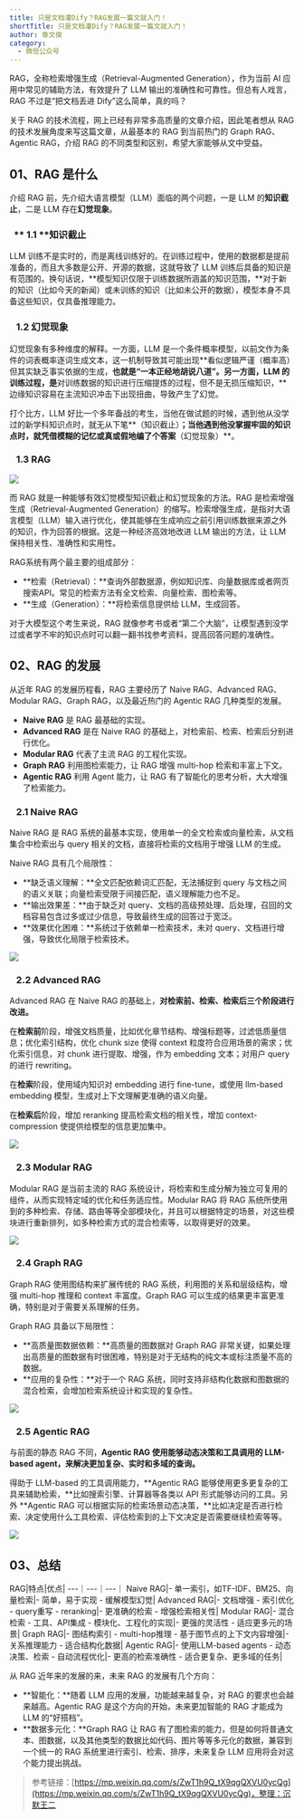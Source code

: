 ```yaml
---
title: 只是文档灌Dify？RAG发展一篇文就入门！
shortTitle: 只是文档灌Dify？RAG发展一篇文就入门！
author: 章文俊
category:
  - 微信公众号
---
```


  

RAG，全称检索增强生成（Retrieval-Augmented Generation），作为当前 AI 应用中常见的辅助方法，有效提升了 LLM 输出的准确性和可靠性。但总有人戏言，RAG 不过是“把文档丢进 Dify”这么简单，真的吗？    

关于 RAG 的技术流程，网上已经有非常多高质量的文章介绍，因此笔者想从 RAG 的技术发展角度来写这篇文章，从最基本的 RAG 到当前热门的 Graph RAG、Agentic RAG，介绍 RAG 的不同类型和区别，希望大家能够从文中受益。

  

## 01、RAG 是什么

  

介绍 RAG 前，先介绍大语言模型（LLM）面临的两个问题，一是 LLM 的**知识截止**，二是 LLM 存在**幻觉现象**。

  

###   ** 1.1 ****知识截止**

  

LLM 训练不是实时的，而是离线训练好的。在训练过程中，使用的数据都是提前准备的，而且大多数是公开、开源的数据，这就导致了 LLM 训练后具备的知识是有范围的。换句话说，**模型知识仅限于训练数据所涵盖的知识范围，**对于新的知识（比如今天的新闻）或未训练的知识（比如未公开的数据），模型本身不具备这些知识，仅具备推理能力。

  

###    **1.2 幻觉现象**

  

幻觉现象有多种维度的解释。一方面，LLM 是一个条件概率模型，以前文作为条件的词表概率逐词生成文本，这一机制导致其可能出现**看似逻辑严谨（概率高）但其实缺乏事实依据的生成，**也就是“一本正经地胡说八道”。另一方面，LLM 的训练过程，是**对训练数据的知识进行压缩提炼的过程，但不是无损压缩知识，**边缘知识容易在主流知识冲击下出现扭曲，导致产生了幻觉。

  

打个比方，LLM 好比一个多年备战的考生，当他在做试题的时候，遇到他从没学过的新学科知识点时，就无从下笔**（知识截止）**；当他遇到他没掌握牢固的知识点时，就凭借模糊的记忆或真或假地编了个答案**（幻觉现象）**。

  

###    **1.3 RAG**

  

![](https://mmbiz.qpic.cn/mmbiz_png/VY8SELNGe954SejBgXtx0nFZdZPgd868jG1hONrX4rBoewfGnaWJibTDPeqosvm9CHynF4Jn0HJ1d1NhKDbSoXg/640?wx_fmt=png&from=appmsg)

  

而 RAG 就是一种能够有效幻觉模型知识截止和幻觉现象的方法。RAG 是检索增强生成（Retrieval-Augmented Generation）的缩写。检索增强生成，是指对大语言模型（LLM）输入进行优化，使其能够在生成响应之前引用训练数据来源之外的知识，作为回答的根据。这是一种经济高效地改进 LLM 输出的方法，让 LLM 保持相关性、准确性和实用性。

  

RAG系统有两个最主要的组成部分：

*   **检索（Retrieval）：**查询外部数据源，例如知识库、向量数据库或者网页搜索API。常见的检索方法有全文检索、向量检索、图检索等。
*   **生成（Generation）：**将检索信息提供给 LLM，生成回答。

  

对于大模型这个考生来说，RAG 就像参考书或者“第二个大脑”，让模型遇到没学过或者学不牢的知识点时可以翻一翻书找参考资料，提高回答问题的准确性。

  

  

## 02、RAG 的发展

  

从近年 RAG 的发展历程看，RAG 主要经历了 Naive RAG、Advanced RAG、Modular RAG、Graph RAG，以及最近热门的 Agentic RAG 几种类型的发展。

*   **Naive RAG** 是 RAG 最基础的实现。
*   **Advanced RAG** 是在 Naive RAG 的基础上，对检索前、检索、检索后分别进行优化。
*   **Modular RAG** 代表了主流 RAG 的工程化实现。
*   **Graph RAG** 利用图检索能力，让 RAG 增强 multi-hop 检索和丰富上下文。
*   **Agentic RAG** 利用 Agent 能力，让 RAG 有了智能化的思考分析，大大增强了检索能力。

  

###    **2.1 Naive RAG**

  

Naive RAG 是 RAG 系统的最基本实现，使用单一的全文检索或向量检索，从文档集合中检索出与 query 相关的文档，直接将检索的文档用于增强 LLM 的生成。

  

Naive RAG 具有几个局限性：

*   **缺乏语义理解：**全文匹配依赖词汇匹配，无法捕捉到 query 与文档之间的语义关联；向量检索受限于间接匹配，语义理解能力也不足。
*   **输出效果差：**由于缺乏对 query、文档的高级预处理、后处理，召回的文档容易包含过多或过少信息，导致最终生成的回答过于宽泛。
*   **效果优化困难：**系统过于依赖单一检索技术，未对 query、文档进行增强，导致优化局限于检索技术。

  

![](https://mmbiz.qpic.cn/mmbiz_png/VY8SELNGe954SejBgXtx0nFZdZPgd868NpbrRlhLhaYxXvvtht1ibI9VLuEVaKUdklurbE9KcB4SVYuuDx7goWg/640?wx_fmt=png&from=appmsg)

  

###    **2.2 Advanced RAG**

  

Advanced RAG 在 Naive RAG 的基础上，**对检索前、检索、检索后三个阶段进行改进。**

  

在**检索前**阶段，增强文档质量，比如优化章节结构、增强标题等，过滤低质量信息；优化索引结构，优化 chunk size 使得 context 粒度符合应用场景的需求；优化索引信息，对 chunk 进行提取、增强，作为 embedding 文本；对用户 query 的进行 rewriting。

  

在**检索**阶段，使用域内知识对 embedding 进行 fine-tune，或使用 llm-based embedding 模型，生成对上下文理解更准确的语义向量。

  

在**检索后**阶段，增加 reranking 提高检索文档的相关性，增加 context-compression 使提供给模型的信息更加集中。

  

![](https://mmbiz.qpic.cn/mmbiz_png/VY8SELNGe954SejBgXtx0nFZdZPgd868e3AGBOicgSKu26vdLfXNcHDgrTMgG3QGxaxOibgQx2tgThE874WBYukg/640?wx_fmt=png&from=appmsg)

  

###    **2.3 Modular RAG**

  

Modular RAG 是当前主流的 RAG 系统设计，将检索和生成分解为独立可复用的组件，从而实现特定域的优化和任务适应性。Modular RAG 将 RAG 系统所使用到的多种检索、存储、路由等等全部模块化，并且可以根据特定的场景，对这些模块进行重新排列，如多种检索方式的混合检索等，以取得更好的效果。

  

![](https://mmbiz.qpic.cn/mmbiz_png/VY8SELNGe954SejBgXtx0nFZdZPgd868xTzdsQ3Wjs5SQuwpmicy7sibCBbrf7gXOIUjw0q92IvWLm7QcCPicvyAg/640?wx_fmt=png&from=appmsg)

  

###    **2.4 Graph RAG**

  

Graph RAG 使用图结构来扩展传统的 RAG 系统，利用图的关系和层级结构，增强 multi-hop 推理和 context 丰富度。Graph RAG 可以生成的结果更丰富更准确，特别是对于需要关系理解的任务。

  

Graph RAG 具备以下局限性：

*   **高质量图数据依赖：**高质量的图数据对 Graph RAG 非常关键，如果处理出高质量的图数据有时很困难，特别是对于无结构的纯文本或标注质量不高的数据。
*   **应用的复杂性：**对于一个 RAG 系统，同时支持非结构化数据和图数据的混合检索，会增加检索系统设计和实现的复杂性。

  

![](https://mmbiz.qpic.cn/mmbiz_png/VY8SELNGe954SejBgXtx0nFZdZPgd868EAswk7C8geicfguhr80I3drG1PxWpFeic5Ypc8YGMFho68DNb1LCfPEg/640?wx_fmt=png&from=appmsg)

  

###    **2.5 Agentic RAG**

  

与前面的静态 RAG 不同，**Agentic RAG 使用能够动态决策和工具调用的 LLM-based agent，来解决更加复杂、实时和多域的查询。**

  

得助于 LLM-based 的工具调用能力，**Agentic RAG 能够使用更多更复杂的工具来辅助检索，**比如搜索引擎、计算器等各类以 API 形式能够访问的工具。另外 **Agentic RAG 可以根据实际的检索场景动态决策，**比如决定是否进行检索、决定使用什么工具检索、评估检索到的上下文决定是否需要继续检索等等。

  

![](https://mmbiz.qpic.cn/mmbiz_png/VY8SELNGe954SejBgXtx0nFZdZPgd868QXvOzgaNC9GNEs43qBXwoMcib3TzXszzYgictmIRuQf3ia1oaMs6J9khg/640?wx_fmt=png&from=appmsg)

  

  

  

## 03、总结

  

RAG|特点|优点|
---｜---｜---｜
Naive RAG|\- 单一索引，如TF-IDF、BM25、向量检索|\- 简单，易于实现  \- 缓解模型幻觉|
Advanced RAG|\- 文档增强  \- 索引优化  \- query重写  \- reranking|\- 更准确的检索  \- 增强检索相关性|
Modular RAG|\- 混合检索  \- 工具、API集成  \- 模块化、工程化的实现|\- 更强的灵活性  \- 适应更多元的场景|
Graph RAG|\- 图结构索引  \- multi-hop推理  \- 基于图节点的上下文内容增强|\- 关系推理能力  \- 适合结构化数据|
Agentic RAG|\- 使用LLM-based agents  \- 动态决策、检索  \- 自动流程优化|\- 更高的检索准确性  \- 适合更复杂、更多域的任务|

  

从 RAG 近年来的发展的来，未来 RAG 的发展有几个方向：

*   **智能化：**随着 LLM 应用的发展，功能越来越复杂，对 RAG 的要求也会越来越高。Agentic RAG 是这个方向的开始，未来更加智能的 RAG 才能成为 LLM 的“好搭档”。
*   **数据多元化：**Graph RAG 让 RAG 有了图检索的能力，但是如何将普通文本、图数据，以及其他类型的数据比如代码、图片等等多元化的数据，兼容到一个统一的 RAG 系统里进行索引、检索、排序，未来复杂 LLM 应用将会对这个能力提出挑战。

  


>参考链接：[https://mp.weixin.qq.com/s/ZwT1h9Q_tX9qgQXVU0ycQg](https://mp.weixin.qq.com/s/ZwT1h9Q_tX9qgQXVU0ycQg)，整理：沉默王二
